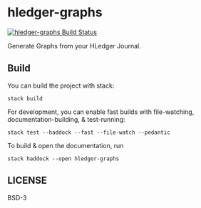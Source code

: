 # hledger-graphs

[![hledger-graphs Build Status](https://travis-ci.org/prikhi/hledger-graphs.svg?branch=master)](https://travis-ci.org/prikhi/hledger-graphs)


Generate Graphs from your HLedger Journal.


## Build

You can build the project with stack:

```
stack build
```

For development, you can enable fast builds with file-watching,
documentation-building, & test-running:

```
stack test --haddock --fast --file-watch --pedantic
```

To build & open the documentation, run

```
stack haddock --open hledger-graphs
```


## LICENSE

BSD-3

